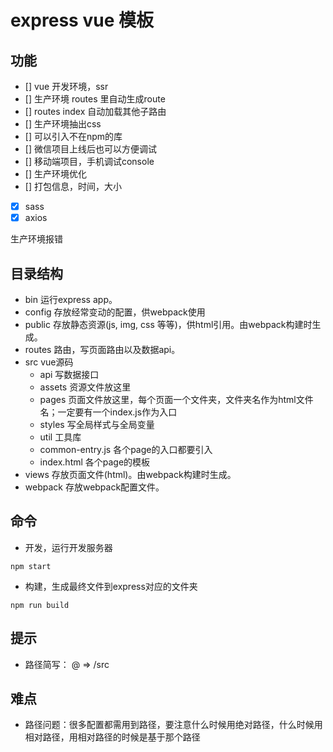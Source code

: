 # express vue 模板

## 功能

- [] vue 开发环境，ssr
- [] 生产环境 routes 里自动生成route
- [] routes index 自动加载其他子路由
- [] 生产环境抽出css
- [] 可以引入不在npm的库
- [] 微信项目上线后也可以方便调试
- [] 移动端项目，手机调试console
- [] 生产环境优化
- [] 打包信息，时间，大小
- [x] sass
- [x] axios

生产环境报错

## 目录结构

- bin     运行express app。
- config  存放经常变动的配置，供webpack使用
- public  存放静态资源(js, img, css 等等)，供html引用。由webpack构建时生成。
- routes  路由，写页面路由以及数据api。
- src     vue源码
  - api     写数据接口
  - assets  资源文件放这里
  - pages   页面文件放这里，每个页面一个文件夹，文件夹名作为html文件名；一定要有一个index.js作为入口
  - styles  写全局样式与全局变量
  - util    工具库
  - common-entry.js   各个page的入口都要引入
  - index.html        各个page的模板
- views   存放页面文件(html)。由webpack构建时生成。
- webpack 存放webpack配置文件。


## 命令

- 开发，运行开发服务器

`npm start`

- 构建，生成最终文件到express对应的文件夹

`npm run build`


## 提示

- 路径简写： @ => /src


## 难点

- 路径问题：很多配置都需用到路径，要注意什么时候用绝对路径，什么时候用相对路径，用相对路径的时候是基于那个路径
